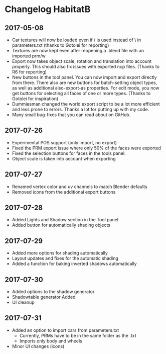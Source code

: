 # Changelog HabitatB

## 2017-05-08
+ Car textures will now be loaded even if / is used instead of \ in parameters.txt (thanks to Gotolei for reporting)
+ Textures are now kept even after reopening a .blend file with an imported prm/w
+ Export now takes object scale, rotation and translation into account properly. This should also fix issues with exported ncp files. (Thanks to R6 for reporting)
+ New buttons in the tool panel. You can now import and export directly from there. There also are new buttons for batch-setting object types, as well as additional also-export-as properties. For edit mode, you now get buttons for selecting all faces of one or more types. (Thanks to Gotolei for inspiration)
+ Dummiesman changed the world export script to be a lot more efficient and less prone to errors. Thanks a lot for putting up with my code.
+ Many small bug-fixes that you can read about on GitHub.

## 2017-07-26
+ Experimental POS support (only import, no export)
+ Fixed the PRM export issue where only 50% of the faces were exported
+ Fixed the selection buttons for faces in the tools panel.
+ Object scale is taken into account when exporting

## 2017-07-27
+ Renamed vertex color and uv channels to match Blender defaults
+ Removed icons from the additional export buttons

## 2017-07-28
+ Added Lights and Shadow section in the Tool panel
+ Added button for automatically shading objects

## 2017-07-29
+ Added more options for shading automatically
+ Layout updates and fixes for the automatic shading
+ Added a function for baking inverted shadows automatically

## 2017-07-30
+ Added options to the shadow generator
+ Shadowtable generator Added
+ UI cleanup

## 2017-07-31
+ Added an option to import cars from parameters.txt
    + Currently, PRMs have to be in the same folder as the .txt
    + Imports only body and wheels
+ Minor UI changes (icons)
